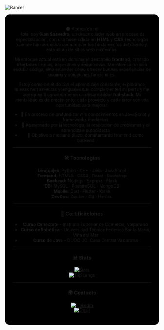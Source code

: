 ![Banner](https://capsule-render.vercel.app/api?type=waving&color=0:000000,100:7a0000&height=180&section=header&text=Gian%20Saavedra%20%7C%20Frontend%20Developer&fontColor=ffffff&fontSize=36&animation=fadeIn)

<div align="center" style="background-color:#000000; padding: 25px; border-radius: 15px; max-width: 700px; margin: auto;">

🌑 Acerca de mí  
Hola, soy **Gian Saavedra**, un desarrollador web en proceso de especialización, con una base sólida en **HTML** y **CSS**, tecnologías que me han permitido comprender los fundamentos del diseño y estructura de sitios web modernos.

Mi enfoque actual está en dominar el desarrollo **frontend**, creando interfaces limpias, accesibles y responsivas. Me interesa no solo escribir código, sino entender cómo ofrecer buenas experiencias de usuario y soluciones funcionales.

Estoy comprometido con el aprendizaje constante, explorando nuevas herramientas y lenguajes que complementen mi perfil y me acerquen a convertirme en un desarrollador **full-stack**. Mi mentalidad es de crecimiento: cada proyecto y cada error son una oportunidad para mejorar.

- 🚀 En proceso de profundizar mis conocimientos en JavaScript y frameworks modernos  
- 🧠 Apasionado por la tecnología, la resolución de problemas y el aprendizaje autodidacta  
- 🎯 Objetivo a mediano plazo: dominar tanto frontend como backend  

---

### 🛠️ Tecnologías
**Lenguajes:** Python · C++ · Java · JavaScript  
**Frontend:** HTML5 · CSS3 · React · Bootstrap  
**Backend:** Node.js · Express · Flask  
**DB:** MySQL · PostgreSQL · MongoDB  
**Mobile:** Dart · Flutter · Kotlin  
**DevOps:** Docker · Git · Heroku

---

### 📜 Certificaciones
- **Curso Conéctate** – Instituto Superior de Comercio, Valparaíso  
- **Curso de Robótica** – Universidad Técnica Federico Santa María, Viña del Mar  
- **Curso de Java** – DUOC UC, Casa Central Valparaíso  

---

### 📊 Stats
![Stats](https://github-readme-stats.vercel.app/api?username=TU-USUARIO&show_icons=true&theme=radical&bg_color=000000&title_color=ff0000&text_color=ffffff&icon_color=ff0000)  
![Top Langs](https://github-readme-stats.vercel.app/api/top-langs/?username=TU-USUARIO&layout=compact&theme=radical&bg_color=000000&title_color=ff0000&text_color=ffffff)

---

### 🌍 Contacto
[![LinkedIn](https://img.shields.io/badge/LinkedIn-0A66C2?logo=linkedin&logoColor=white)](https://www.linkedin.com/)  
[![Email](https://img.shields.io/badge/Email-D14836?logo=gmail&logoColor=white)](mailto:tuemail@gmail.com)

</div>
